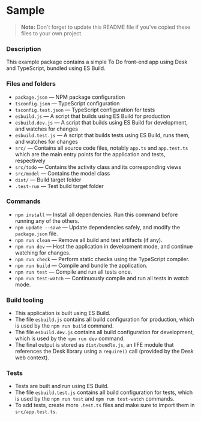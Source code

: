 # Sample

> **Note:** Don't forget to update this README file if you've copied these files to your own project.

### Description

This example package contains a simple To Do front-end app using Desk and TypeScript, bundled using ES Build.

### Files and folders

- `package.json` — NPM package configuration
- `tsconfig.json` — TypeScript configuration
- `tsconfig.test.json` — TypeScript configuration for tests
- `esbuild.js` — A script that builds using ES Build for production
- `esbuild.dev.js` — A script that builds using ES Build for development, and watches for changes
- `esbuild.test.js` — A script that builds tests using ES Build, runs them, and watches for changes
- `src/` — Contains all source code files, notably `app.ts` and `app.test.ts` which are the main entry points for the application and tests, respectively
- `src/todo` — Contains the activity class and its corresponding views
- `src/model` — Contains the model class
- `dist/` — Build target folder
- `.test-run` — Test build target folder

### Commands

- `npm install` — Install all dependencies. Run this command before running any of the others.
- `npm update --save` — Update dependencies safely, and modify the `package.json` file.
- `npm run clean` — Remove all build and test artifacts (if any).
- `npm run dev` — Host the application in development mode, and continue watching for changes.
- `npm run check` — Perform static checks using the TypeScript compiler.
- `npm run build` — Compile and bundle the application.
- `npm run test` — Compile and run all tests once.
- `npm run test-watch` — Continuously compile and run all tests in _watch_ mode.

### Build tooling

- This application is built using ES Build.
- The file `esbuild.js` contains all build configuration for production, which is used by the `npm run build` command.
- The file `esbuild.dev.js` contains all build configuration for development, which is used by the `npm run dev` command.
- The final output is stored as `dist/bundle.js`, an IIFE module that references the Desk library using a `require()` call (provided by the Desk web context).

### Tests

- Tests are built and run using ES Build.
- The file `esbuild.test.js` contains all build configuration for tests, which is used by the `npm run test` and `npm run test-watch` commands.
- To add tests, create more `.test.ts` files and make sure to import them in `src/app.test.ts`.

